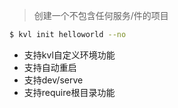 
> 创建一个不包含任何服务/件的项目



```bash
$ kvl init helloworld --no
```
<ul>
	<li>支持kvl自定义环境功能</li>
	<li>支持自动重启</li>
	<li>支持dev/serve</li>
	<li>支持require根目录功能</li>
</ul>